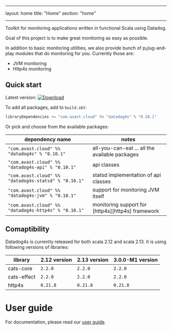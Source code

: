 --------  ------
layout:   home
title:    "Home"
section:  "home"
--------  ------

Toolkit for monitoring applications written in functional Scala using Datadog.

Goal of this project is to make great monitoring as easy as possible. 

In addition to basic monitoring utilities, we also provide bunch of p¡¡lug-and-play modules that do monitoring for you. Currently those are:
-   JVM monitoring
-   Http4s monitoring

## Quick start
Latest version: [![Download](https://img.shields.io/maven-central/v/com.avast.cloud/datadog4s-api_2.13)](https://search.maven.org/search?q=g:com.avast.cloud%20datadog4s)

To add all packages, add to `build.sbt`:

```scala
libraryDependencies += "com.avast.cloud" %% "datadog4s" % "0.10.1" 
```

Or pick and choose from the available packages:

|                     dependency name                     |                       notes                       |
| ------------------------------------------------------- | ------------------------------------------------- |
| `"com.avast.cloud" %% "datadog4s" % "0.10.1"`        | all-you-can-eat ... all the available packages    |
| `"com.avast.cloud" %% "datadog4s-api" % "0.10.1"`    | api classes                                       |
| `"com.avast.cloud" %% "datadog4s-statsd" % "0.10.1"` | statsd implementation of api classes              |
| `"com.avast.cloud" %% "datadog4s-jvm" % "0.10.1"`    | support for monitoring JVM itself                 |
| `"com.avast.cloud" %% "datadog4s-http4s" % "0.10.1"` | monitoring support for [http4s][http4s] framework |

## Comaptibility
Datadog4s is currently released for both scala 2.12 and scala 2.13. It is using following versions of libraries:

|   library   |      2.12 version       |      2.13 version       | 3.0.0-M1 version |
| ----------- | ----------------------- | ----------------------- | ------------------------- |
| cats-core   | `2.2.0`        | `2.2.0`        | `2.2.0`          |
| cats-effect | `2.2.0` | `2.2.0` | `2.2.0`   |
| http4s      | `0.21.8`  | `0.21.8`  | `0.21.8`    |

# User guide

For documentation, please read our [user guide](userguide.html).
